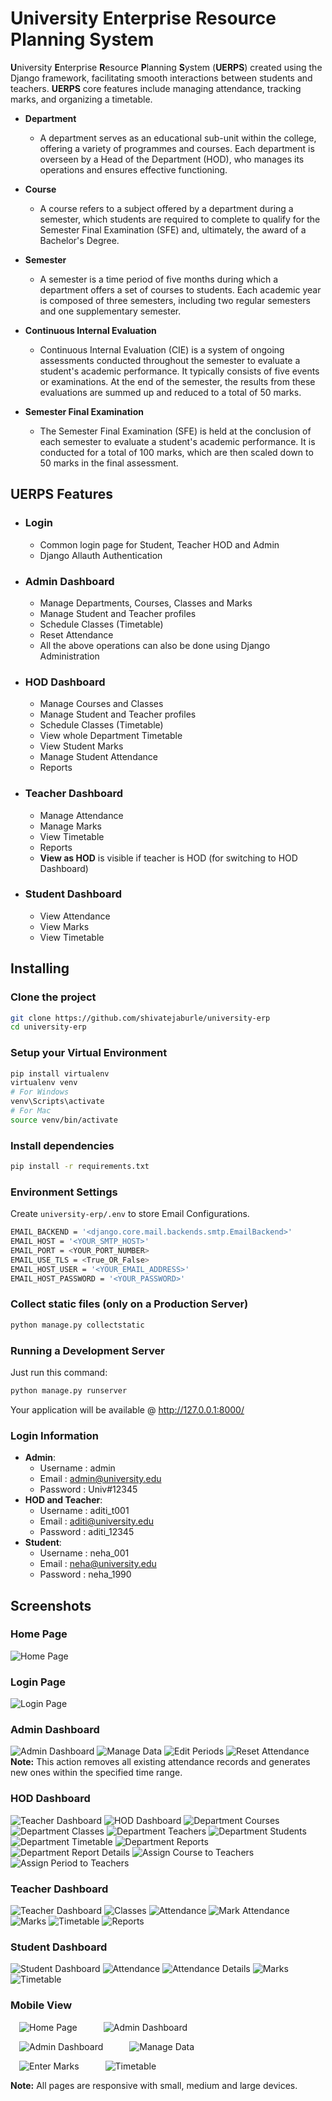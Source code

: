 # University Enterprise Resource Planning System
 **U**niversity **E**nterprise **R**esource **P**lanning **S**ystem (**UERPS**) created using the Django framework, facilitating smooth interactions between students and teachers. **UERPS** core features include managing attendance, tracking marks, and organizing a timetable.

- **Department**
    - A department serves as an educational sub-unit within the college, offering a variety of programmes and courses. Each department is overseen by a Head of the Department (HOD), who manages its operations and ensures effective functioning.

- **Course**
    - A course refers to a subject offered by a department during a semester, which students are required to complete to qualify for the Semester Final Examination (SFE) and, ultimately, the award of a Bachelor's Degree.

- **Semester**
    - A semester is a time period of five months during which a department offers a set of courses to students. Each academic year is composed of three semesters, including two regular semesters and one supplementary semester.
- **Continuous Internal Evaluation**
    - Continuous Internal Evaluation (CIE) is a system of ongoing assessments conducted throughout the semester to evaluate a student's academic performance. It typically consists of five events or examinations. At the end of the semester, the results from these evaluations are summed up and reduced to a total of 50 marks. 

- **Semester Final Examination**
    - The Semester Final Examination (SFE) is held at the conclusion of each semester to evaluate a student's academic performance. It is conducted for a total of 100 marks, which are then scaled down to 50 marks in the final assessment.

## UERPS Features
- ### Login
    - Common login page for Student, Teacher HOD and Admin
    - Django Allauth Authentication
- ### Admin Dashboard
    - Manage Departments, Courses, Classes and Marks
    - Manage Student and Teacher profiles
    - Schedule Classes (Timetable)
    - Reset Attendance
    - All the above operations can also be done using Django Administration
- ### HOD Dashboard
    - Manage Courses and Classes
    - Manage Student and Teacher profiles
    - Schedule Classes (Timetable)
    - View whole Department Timetable
    - View Student Marks
    - Manage Student Attendance
    - Reports
- ### Teacher Dashboard
    - Manage Attendance
    - Manage Marks
    - View Timetable
    - Reports
    - **View as HOD** is visible if teacher is HOD (for switching to HOD Dashboard)
- ### Student Dashboard
    - View Attendance
    - View Marks
    - View Timetable

## Installing
### Clone the project

```bash
git clone https://github.com/shivatejaburle/university-erp
cd university-erp
```

### Setup your Virtual Environment
```bash
pip install virtualenv
virtualenv venv
# For Windows
venv\Scripts\activate   
# For Mac
source venv/bin/activate 
```

### Install dependencies
```bash
pip install -r requirements.txt
```

### Environment Settings

Create `university-erp/.env` to store Email Configurations.

```bash
EMAIL_BACKEND = '<django.core.mail.backends.smtp.EmailBackend>'
EMAIL_HOST = '<YOUR_SMTP_HOST>'
EMAIL_PORT = <YOUR_PORT_NUMBER>
EMAIL_USE_TLS = <True_OR_False>
EMAIL_HOST_USER = '<YOUR_EMAIL_ADDRESS>'
EMAIL_HOST_PASSWORD = '<YOUR_PASSWORD>'
```

### Collect static files (only on a Production Server)

```bash
python manage.py collectstatic
```

### Running a Development Server

Just run this command:

```bash
python manage.py runserver
```
Your application will be available @ http://127.0.0.1:8000/

### Login Information
- **Admin**: 
    - Username : admin
    - Email    : admin@university.edu
    - Password : Univ#12345
- **HOD and Teacher**: 
    - Username : aditi_t001
    - Email    : aditi@university.edu 
    - Password : aditi_12345
- **Student**: 
    - Username : neha_001
    - Email    : neha@university.edu
    - Password : neha_1990

## Screenshots
### Home Page
![Home Page](screenshots/Home-Page.jpg)
### Login Page
![Login Page](screenshots/Login-Page.jpg)
### Admin Dashboard
![Admin Dashboard](screenshots/A1-Admin-Home.jpg)
![Manage Data](screenshots/A2-Manage-Data.jpg)
![Edit Periods](screenshots/A3-Edit-Periods.jpg)
![Reset Attendance](screenshots/A4-Reset-Attendance.jpg)
    **Note:** This action removes all existing attendance records and generates new ones within the specified time range.
### HOD Dashboard
![Teacher Dashboard](screenshots/H1-Teacher-as-HOD.jpg)
![HOD Dashboard](screenshots/H2-HOD-Home.jpg)
![Department Courses](screenshots/H3-Courses.jpg)
![Department Classes](screenshots/H4-Classes.jpg)
![Department Teachers](screenshots/H5-Teachers.jpg)
![Department Students](screenshots/H6-Students.jpg)
![Department Timetable](screenshots/H7-Timetable.jpg)
![Department Reports](screenshots/H8-Reports.jpg)
![Department Report Details](screenshots/H9-Report-Details.jpg)
![Assign Course to Teachers](screenshots/H10-Assign-Teacher.jpg)
![Assign Period to Teachers](screenshots/H11-Assign-Period.jpg)
### Teacher Dashboard
![Teacher Dashboard](screenshots/T1-Teacher-Home.jpg)
![Classes](screenshots/T2-Classes.jpg)
![Attendance](screenshots/T3-Attendance.jpg)
![Mark Attendance](screenshots/T4-Mark-Attendance.jpg)
![Marks](screenshots/T5-Marks.jpg)
![Timetable](screenshots/T6-Timetable.jpg)
![Reports](screenshots/T7-Reports.jpg)
### Student Dashboard
![Student Dashboard](screenshots/S1-Student-Home.jpg)
![Attendance](screenshots/S2-Attendance.jpg)
![Attendance Details](screenshots/S3-Attendance-Details.jpg)
![Marks](screenshots/S4-Marks.jpg)
![Timetable](screenshots/S5-Timetable.jpg)
### Mobile View
&emsp;![Home Page](screenshots/M1-Home-Page.png)&emsp;&emsp;&emsp;![Admin Dashboard](screenshots/M2-Login.png)

&emsp;![Admin Dashboard](screenshots/M3-Admin-Dashboard.png)&emsp;&emsp;&emsp;![Manage Data](screenshots/M4-Manage-Data.png)

&emsp;![Enter Marks](screenshots/M5-Enter-Marks.png)&emsp;&emsp;&emsp;![Timetable](screenshots/M6-Timetable.png)

**Note:** All pages are responsive with small, medium and large devices.
